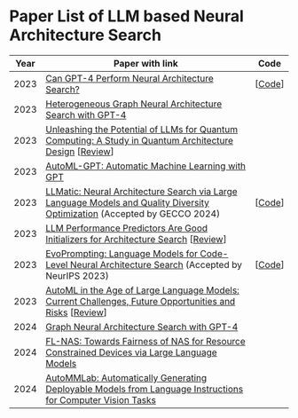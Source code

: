 # Paper List of LLM based Neural Architecture Search
| Year | Paper with link                                              | Code                                                         |
| :--: | ------------------------------------------------------------ | ------------------------------------------------------------ |
| 2023 | [Can GPT-4 Perform Neural Architecture Search?](https://arxiv.org/abs/2304.10970) | [[Code](https://github.com/mingkai-zheng/GENIUS)]            |
| 2023 | [Heterogeneous Graph Neural Architecture Search with GPT-4](https://arxiv.org/abs/2312.08680) |                                                              |
| 2023 | [Unleashing the Potential of LLMs for Quantum Computing: A Study in Quantum Architecture Design](https://arxiv.org/abs/2307.08191) [[Review](  https://openreview.net/forum?id=GWWeQ3WUMS)] |                                                              |
| 2023 | [AutoML-GPT: Automatic Machine Learning with GPT](https://arxiv.org/abs/2305.02499) |                                                              |
| 2023 | [LLMatic: Neural Architecture Search via Large Language Models and Quality Diversity Optimization](https://arxiv.org/abs/2306.01102) (Accepted by GECCO 2024) | [[Code](https://openreview.net/attachment?id=iTrd5xyHLP&name=supplementary_material)] |
| 2023 | [LLM Performance Predictors Are Good Initializers for Architecture Search](https://arxiv.org/abs/2310.16712) [[Review](https://openreview.net/forum?id=7JU8TwFXGC)] |                                                              |
| 2023 | [EvoPrompting: Language Models for Code-Level Neural Architecture Search](https://arxiv.org/abs/2302.14838) (Accepted by NeurIPS 2023) | [[Code](https://github.com/algopapi/EvoPromptingReinforcementlearning)] |
| 2023 | [AutoML in the Age of Large Language Models: Current Challenges, Future Opportunities and Risks](https://arxiv.org/abs/2306.08107) [[Review](  https://openreview.net/forum?id=cAthubStyG)] |                                                              |
| 2024 | [Graph Neural Architecture Search with GPT-4](https://arxiv.org/abs/2310.01436) |                                                              |
| 2024 | [FL-NAS: Towards Fairness of NAS for Resource Constrained Devices via Large Language Models](https://arxiv.org/abs/2402.06696) |                                                              |
| 2024 | [AutoMMLab: Automatically Generating Deployable Models from Language Instructions for Computer Vision Tasks](https://arxiv.org/abs/2402.15351) |                                                           |

